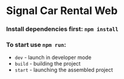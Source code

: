 # Signal Car Rental Web

### Install dependencies first: `npm install`

### To start use `npm run`:
- `dev` - launch in developer mode
- `build` - building the project
- `start` - launching the assembled project
